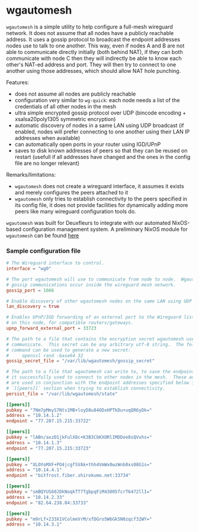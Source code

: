 # wgautomesh

`wgautomesh` is a simple utility to help configure a full-mesh wireguard network.
It does not assume that all nodes have a publicly reachable address.  It uses a
gossip protocol to broadcast the endpoint addresses nodes use to talk to one
another. This way, even if nodes A and B are not able to communicate directly
initially (both behind NAT), if they can both communicate with node C then they
will indirectly be able to know each other's NAT-ed address and port. They will
then try to connect to one another using those addresses, which should allow
NAT hole punching.

Features:

- does not assume all nodes are publicly reachable
- configuration very similar to `wg-quick`: each node needs a list of the credentials of all other nodes in the mesh
- ultra simple encrypted gossip protocol over UDP (bincode encoding + xsalsa20poly1305 symmetric encryption)
- automatic discovery of nodes in a same LAN using UDP broadcast (if enabled, nodes will prefer connecting to one another using their LAN IP addresses when available)
- can automatically open ports in your router using IGD/UPnP
- saves to disk known addresses of peers so that they can be reused on restart (usefull if all addresses have changed and the ones in the config file are no longer relevant)

Remarks/limitations:

- `wgautomesh` does not create a wireguard interface, it assumes it exists and merely configures the peers attached to it
- `wgautomesh` only tries to establish connectivity to the peers specified in its config file,
it does not provide facilities for dynamically adding more peers like many wireguard configuration tools do.

`wgautomesh` was built for Deuxfleurs to integrate with our automated NixOS-based configuration management system.
A preliminary NixOS module for `wgautomesh` can be found [here](https://git.deuxfleurs.fr/Deuxfleurs/nixcfg/src/branch/wgautomesh/nix/wgautomesh.nix)

### Sample configuration file

```toml
# The Wireguard interface to control.
interface = "wg0"

# The port wgautomesh will use to communicate from node to node.  Wgautomesh
# gossip communications occur inside the wireguard mesh network.
gossip_port = 1666

# Enable discovery of other wgautomesh nodes on the same LAN using UDP broadcast.
lan_discovery = true

# Enables UPnP/IGD forwarding of an external port to the Wireguard listening port
# on this node, for compatible routers/gateways.
upnp_forward_external_port = 33723

# The path to a file that contains the encryption secret wgautomesh uses to
# communicate.  This secret can be any arbitrary utf-8 string.  The following
# command can be used to generate a new secret:
#     openssl rand -base64 32
gossip_secret_file = "/var/lib/wgautomesh/gossip_secret"

# The path to a file that wgautomesh can write to, to save the endpoint addresses
# it successfully used to connect to other nodes in the mesh.  These addresses
# are used in conjunction with the endpoint addresses specified below in the
# `[[peers]]` section when trying to establish connectivity.
persist_file = "/var/lib/wgautomesh/state"

[[peers]]
pubkey = "7Nm7pMmyS7Nts1MB+loyD8u84ODxHPTkDu+uqQR6yDk="
address = "10.14.1.2"
endpoint = "77.207.15.215:33722"

[[peers]]
pubkey = "lABn/axzD1jkFulX8c+K3B3CbKXORlIMDDoe8sQVxhs="
address = "10.14.1.3"
endpoint = "77.207.15.215:33723"

[[peers]]
pubkey = "XLOYoMXF+PO4jcgfSVAk+thh4VmWx0wzWnb0xs08G1s="
address = "10.14.4.1"
endpoint = "bitfrost.fiber.shirokumo.net:33734"

[[peers]]
pubkey = "smBQYUS60JDkNoqkTT7TgbpqFiM43005fcrT6472llI="
address = "10.14.2.33"
endpoint = "82.64.238.84:33733"

[[peers]]
pubkey = "m9rLf+233X1VColmeVrM/xfDGro5W6Gk5N0zqcf32WY="
address = "10.14.3.1"
```
